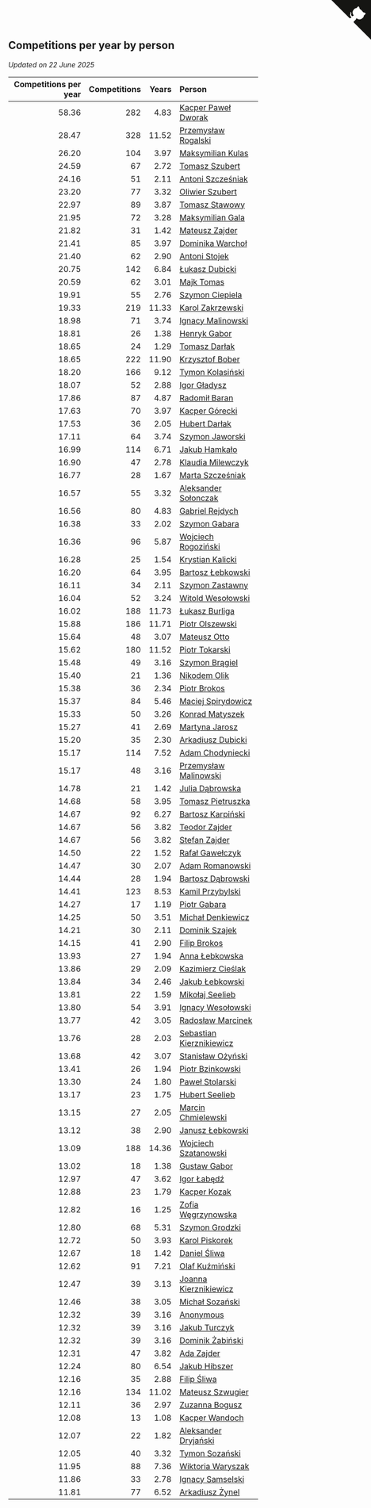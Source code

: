 ## Competitions per year by person

*Updated on 22 June 2025*

| Competitions per year | Competitions | Years | Person |
| ---: | ---: | ---: | :--- |
| 58.36 | 282 | 4.83 | [Kacper Paweł Dworak](https://www.worldcubeassociation.org/persons/2020DWOR01) |
| 28.47 | 328 | 11.52 | [Przemysław Rogalski](https://www.worldcubeassociation.org/persons/2013ROGA02) |
| 26.20 | 104 | 3.97 | [Maksymilian Kulas](https://www.worldcubeassociation.org/persons/2021KULA02) |
| 24.59 | 67 | 2.72 | [Tomasz Szubert](https://www.worldcubeassociation.org/persons/2022SZUB02) |
| 24.16 | 51 | 2.11 | [Antoni Szcześniak](https://www.worldcubeassociation.org/persons/2023SZCZ04) |
| 23.20 | 77 | 3.32 | [Oliwier Szubert](https://www.worldcubeassociation.org/persons/2022SZUB01) |
| 22.97 | 89 | 3.87 | [Tomasz Stawowy](https://www.worldcubeassociation.org/persons/2021STAW01) |
| 21.95 | 72 | 3.28 | [Maksymilian Gala](https://www.worldcubeassociation.org/persons/2022GALA01) |
| 21.82 | 31 | 1.42 | [Mateusz Zajder](https://www.worldcubeassociation.org/persons/2024ZAJD01) |
| 21.41 | 85 | 3.97 | [Dominika Warchoł](https://www.worldcubeassociation.org/persons/2021WARC01) |
| 21.40 | 62 | 2.90 | [Antoni Stojek](https://www.worldcubeassociation.org/persons/2022STOJ03) |
| 20.75 | 142 | 6.84 | [Łukasz Dubicki](https://www.worldcubeassociation.org/persons/2018DUBI01) |
| 20.59 | 62 | 3.01 | [Majk Tomas](https://www.worldcubeassociation.org/persons/2022TOMA05) |
| 19.91 | 55 | 2.76 | [Szymon Ciepiela](https://www.worldcubeassociation.org/persons/2022CIEP01) |
| 19.33 | 219 | 11.33 | [Karol Zakrzewski](https://www.worldcubeassociation.org/persons/2014ZAKR01) |
| 18.98 | 71 | 3.74 | [Ignacy Malinowski](https://www.worldcubeassociation.org/persons/2021MALI02) |
| 18.81 | 26 | 1.38 | [Henryk Gabor](https://www.worldcubeassociation.org/persons/2024GABO02) |
| 18.65 | 24 | 1.29 | [Tomasz Darłak](https://www.worldcubeassociation.org/persons/2024DARL01) |
| 18.65 | 222 | 11.90 | [Krzysztof Bober](https://www.worldcubeassociation.org/persons/2013BOBE01) |
| 18.20 | 166 | 9.12 | [Tymon Kolasiński](https://www.worldcubeassociation.org/persons/2016KOLA02) |
| 18.07 | 52 | 2.88 | [Igor Gładysz](https://www.worldcubeassociation.org/persons/2022GLAD01) |
| 17.86 | 87 | 4.87 | [Radomił Baran](https://www.worldcubeassociation.org/persons/2020BARA02) |
| 17.63 | 70 | 3.97 | [Kacper Górecki](https://www.worldcubeassociation.org/persons/2021GORE01) |
| 17.53 | 36 | 2.05 | [Hubert Darłak](https://www.worldcubeassociation.org/persons/2023DARL03) |
| 17.11 | 64 | 3.74 | [Szymon Jaworski](https://www.worldcubeassociation.org/persons/2021JAWO01) |
| 16.99 | 114 | 6.71 | [Jakub Hamkało](https://www.worldcubeassociation.org/persons/2018HAMK01) |
| 16.90 | 47 | 2.78 | [Klaudia Milewczyk](https://www.worldcubeassociation.org/persons/2022MILE05) |
| 16.77 | 28 | 1.67 | [Marta Szcześniak](https://www.worldcubeassociation.org/persons/2023SZCZ07) |
| 16.57 | 55 | 3.32 | [Aleksander Sołonczak](https://www.worldcubeassociation.org/persons/2022SOLO01) |
| 16.56 | 80 | 4.83 | [Gabriel Rejdych](https://www.worldcubeassociation.org/persons/2020REJD01) |
| 16.38 | 33 | 2.02 | [Szymon Gabara](https://www.worldcubeassociation.org/persons/2023GABA01) |
| 16.36 | 96 | 5.87 | [Wojciech Rogoziński](https://www.worldcubeassociation.org/persons/2019ROGO04) |
| 16.28 | 25 | 1.54 | [Krystian Kalicki](https://www.worldcubeassociation.org/persons/2023KALI10) |
| 16.20 | 64 | 3.95 | [Bartosz Łebkowski](https://www.worldcubeassociation.org/persons/2021LEBK01) |
| 16.11 | 34 | 2.11 | [Szymon Zastawny](https://www.worldcubeassociation.org/persons/2023ZAST01) |
| 16.04 | 52 | 3.24 | [Witold Wesołowski](https://www.worldcubeassociation.org/persons/2022WESO01) |
| 16.02 | 188 | 11.73 | [Łukasz Burliga](https://www.worldcubeassociation.org/persons/2013BURL01) |
| 15.88 | 186 | 11.71 | [Piotr Olszewski](https://www.worldcubeassociation.org/persons/2013OLSZ02) |
| 15.64 | 48 | 3.07 | [Mateusz Otto](https://www.worldcubeassociation.org/persons/2022OTTO01) |
| 15.62 | 180 | 11.52 | [Piotr Tokarski](https://www.worldcubeassociation.org/persons/2013TOKA01) |
| 15.48 | 49 | 3.16 | [Szymon Brągiel](https://www.worldcubeassociation.org/persons/2022BRAG03) |
| 15.40 | 21 | 1.36 | [Nikodem Olik](https://www.worldcubeassociation.org/persons/2024OLIK01) |
| 15.38 | 36 | 2.34 | [Piotr Brokos](https://www.worldcubeassociation.org/persons/2023BROK01) |
| 15.37 | 84 | 5.46 | [Maciej Spirydowicz](https://www.worldcubeassociation.org/persons/2020SPIR01) |
| 15.33 | 50 | 3.26 | [Konrad Matyszek](https://www.worldcubeassociation.org/persons/2022MATY02) |
| 15.27 | 41 | 2.69 | [Martyna Jarosz](https://www.worldcubeassociation.org/persons/2022JARO01) |
| 15.20 | 35 | 2.30 | [Arkadiusz Dubicki](https://www.worldcubeassociation.org/persons/2023DUBI01) |
| 15.17 | 114 | 7.52 | [Adam Chodyniecki](https://www.worldcubeassociation.org/persons/2017CHOD02) |
| 15.17 | 48 | 3.16 | [Przemysław Malinowski](https://www.worldcubeassociation.org/persons/2022MALI01) |
| 14.78 | 21 | 1.42 | [Julia Dąbrowska](https://www.worldcubeassociation.org/persons/2024DABR01) |
| 14.68 | 58 | 3.95 | [Tomasz Pietruszka](https://www.worldcubeassociation.org/persons/2021PIET01) |
| 14.67 | 92 | 6.27 | [Bartosz Karpiński](https://www.worldcubeassociation.org/persons/2019KARP03) |
| 14.67 | 56 | 3.82 | [Teodor Zajder](https://www.worldcubeassociation.org/persons/2021ZAJD03) |
| 14.67 | 56 | 3.82 | [Stefan Zajder](https://www.worldcubeassociation.org/persons/2021ZAJD02) |
| 14.50 | 22 | 1.52 | [Rafał Gawełczyk](https://www.worldcubeassociation.org/persons/2023GAWE01) |
| 14.47 | 30 | 2.07 | [Adam Romanowski](https://www.worldcubeassociation.org/persons/2023ROMA10) |
| 14.44 | 28 | 1.94 | [Bartosz Dąbrowski](https://www.worldcubeassociation.org/persons/2023DABR07) |
| 14.41 | 123 | 8.53 | [Kamil Przybylski](https://www.worldcubeassociation.org/persons/2016PRZY01) |
| 14.27 | 17 | 1.19 | [Piotr Gabara](https://www.worldcubeassociation.org/persons/2024GABA02) |
| 14.25 | 50 | 3.51 | [Michał Denkiewicz](https://www.worldcubeassociation.org/persons/2021DENK01) |
| 14.21 | 30 | 2.11 | [Dominik Szajek](https://www.worldcubeassociation.org/persons/2023SZAJ01) |
| 14.15 | 41 | 2.90 | [Filip Brokos](https://www.worldcubeassociation.org/persons/2022BROK03) |
| 13.93 | 27 | 1.94 | [Anna Łebkowska](https://www.worldcubeassociation.org/persons/2023LEBK04) |
| 13.86 | 29 | 2.09 | [Kazimierz Cieślak](https://www.worldcubeassociation.org/persons/2023CIES01) |
| 13.84 | 34 | 2.46 | [Jakub Łebkowski](https://www.worldcubeassociation.org/persons/2023LEBK01) |
| 13.81 | 22 | 1.59 | [Mikołaj Seelieb](https://www.worldcubeassociation.org/persons/2023SEEL04) |
| 13.80 | 54 | 3.91 | [Ignacy Wesołowski](https://www.worldcubeassociation.org/persons/2021WESO01) |
| 13.77 | 42 | 3.05 | [Radosław Marcinek](https://www.worldcubeassociation.org/persons/2022MARC05) |
| 13.76 | 28 | 2.03 | [Sebastian Kierznikiewicz](https://www.worldcubeassociation.org/persons/2023KIER02) |
| 13.68 | 42 | 3.07 | [Stanisław Ożyński](https://www.worldcubeassociation.org/persons/2022OZYN01) |
| 13.41 | 26 | 1.94 | [Piotr Bzinkowski](https://www.worldcubeassociation.org/persons/2023BZIN01) |
| 13.30 | 24 | 1.80 | [Paweł Stolarski](https://www.worldcubeassociation.org/persons/2023STOL04) |
| 13.17 | 23 | 1.75 | [Hubert Seelieb](https://www.worldcubeassociation.org/persons/2023SEEL02) |
| 13.15 | 27 | 2.05 | [Marcin Chmielewski](https://www.worldcubeassociation.org/persons/2023CHMI01) |
| 13.12 | 38 | 2.90 | [Janusz Łebkowski](https://www.worldcubeassociation.org/persons/2022LEBK01) |
| 13.09 | 188 | 14.36 | [Wojciech Szatanowski](https://www.worldcubeassociation.org/persons/2011SZAT01) |
| 13.02 | 18 | 1.38 | [Gustaw Gabor](https://www.worldcubeassociation.org/persons/2024GABO01) |
| 12.97 | 47 | 3.62 | [Igor Łabędź](https://www.worldcubeassociation.org/persons/2021LABE01) |
| 12.88 | 23 | 1.79 | [Kacper Kozak](https://www.worldcubeassociation.org/persons/2023KOZA05) |
| 12.82 | 16 | 1.25 | [Zofia Węgrzynowska](https://www.worldcubeassociation.org/persons/2024WEGR01) |
| 12.80 | 68 | 5.31 | [Szymon Grodzki](https://www.worldcubeassociation.org/persons/2020GROD01) |
| 12.72 | 50 | 3.93 | [Karol Piskorek](https://www.worldcubeassociation.org/persons/2021PISK01) |
| 12.67 | 18 | 1.42 | [Daniel Śliwa](https://www.worldcubeassociation.org/persons/2024SLIW01) |
| 12.62 | 91 | 7.21 | [Olaf Kuźmiński](https://www.worldcubeassociation.org/persons/2018KUZM02) |
| 12.47 | 39 | 3.13 | [Joanna Kierznikiewicz](https://www.worldcubeassociation.org/persons/2022KIER01) |
| 12.46 | 38 | 3.05 | [Michał Sozański](https://www.worldcubeassociation.org/persons/2022SOZA02) |
| 12.32 | 39 | 3.16 | [Anonymous](https://www.worldcubeassociation.org/persons/2022ANON03) |
| 12.32 | 39 | 3.16 | [Jakub Turczyk](https://www.worldcubeassociation.org/persons/2022TURC02) |
| 12.32 | 39 | 3.16 | [Dominik Żabiński](https://www.worldcubeassociation.org/persons/2022ZABI01) |
| 12.31 | 47 | 3.82 | [Ada Zajder](https://www.worldcubeassociation.org/persons/2021ZAJD01) |
| 12.24 | 80 | 6.54 | [Jakub Hibszer](https://www.worldcubeassociation.org/persons/2018HIBS01) |
| 12.16 | 35 | 2.88 | [Filip Śliwa](https://www.worldcubeassociation.org/persons/2022SLIW01) |
| 12.16 | 134 | 11.02 | [Mateusz Szwugier](https://www.worldcubeassociation.org/persons/2014SZWU01) |
| 12.11 | 36 | 2.97 | [Zuzanna Bogusz](https://www.worldcubeassociation.org/persons/2022BOGU01) |
| 12.08 | 13 | 1.08 | [Kacper Wandoch](https://www.worldcubeassociation.org/persons/2024WAND01) |
| 12.07 | 22 | 1.82 | [Aleksander Dryjański](https://www.worldcubeassociation.org/persons/2023DRYJ01) |
| 12.05 | 40 | 3.32 | [Tymon Sozański](https://www.worldcubeassociation.org/persons/2022SOZA01) |
| 11.95 | 88 | 7.36 | [Wiktoria Waryszak](https://www.worldcubeassociation.org/persons/2018WARY01) |
| 11.86 | 33 | 2.78 | [Ignacy Samselski](https://www.worldcubeassociation.org/persons/2022SAMS03) |
| 11.81 | 77 | 6.52 | [Arkadiusz Żynel](https://www.worldcubeassociation.org/persons/2018ZYNE01) |


<a href="https://github.com/noeruchangd/wca_statistics_vn" class="github-corner" aria-label="View source on Github"><svg width="80" height="80" viewBox="0 0 250 250" style="fill:#151513; color:#fff; position: absolute; top: 0; border: 0; right: 0;" aria-hidden="true"><path d="M0,0 L115,115 L130,115 L142,142 L250,250 L250,0 Z"></path><path d="M128.3,109.0 C113.8,99.7 119.0,89.6 119.0,89.6 C122.0,82.7 120.5,78.6 120.5,78.6 C119.2,72.0 123.4,76.3 123.4,76.3 C127.3,80.9 125.5,87.3 125.5,87.3 C122.9,97.6 130.6,101.9 134.4,103.2" fill="currentColor" style="transform-origin: 130px 106px;" class="octo-arm"></path><path d="M115.0,115.0 C114.9,115.1 118.7,116.5 119.8,115.4 L133.7,101.6 C136.9,99.2 139.9,98.4 142.2,98.6 C133.8,88.0 127.5,74.4 143.8,58.0 C148.5,53.4 154.0,51.2 159.7,51.0 C160.3,49.4 163.2,43.6 171.4,40.1 C171.4,40.1 176.1,42.5 178.8,56.2 C183.1,58.6 187.2,61.8 190.9,65.4 C194.5,69.0 197.7,73.2 200.1,77.6 C213.8,80.2 216.3,84.9 216.3,84.9 C212.7,93.1 206.9,96.0 205.4,96.6 C205.1,102.4 203.0,107.8 198.3,112.5 C181.9,128.9 168.3,122.5 157.7,114.1 C157.9,116.9 156.7,120.9 152.7,124.9 L141.0,136.5 C139.8,137.7 141.6,141.9 141.8,141.8 Z" fill="currentColor" class="octo-body"></path></svg></a><style>.github-corner:hover .octo-arm{animation:octocat-wave 560ms ease-in-out}@keyframes octocat-wave{0%,100%{transform:rotate(0)}20%,60%{transform:rotate(-25deg)}40%,80%{transform:rotate(10deg)}}@media (max-width:500px){.github-corner:hover .octo-arm{animation:none}.github-corner .octo-arm{animation:octocat-wave 560ms ease-in-out}}</style>
